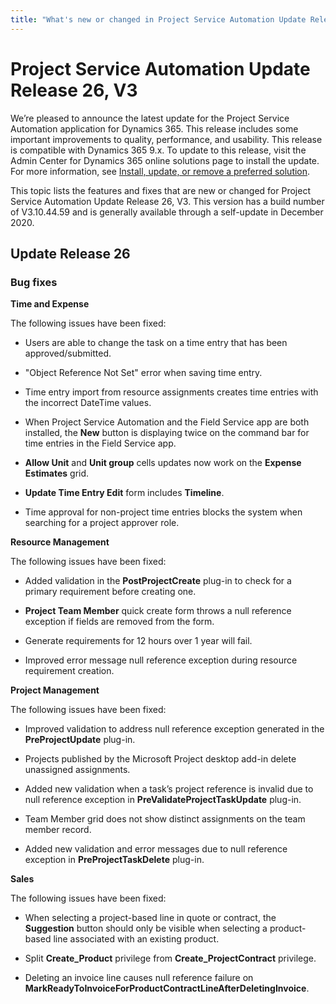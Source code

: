 ```yaml
---
title: "What's new or changed in Project Service Automation Update Release 26, V3"
---
```


Project Service Automation Update Release 26, V3
================================================

We’re pleased to announce the latest update for the Project Service Automation
application for Dynamics 365. This release includes some important improvements
to quality, performance, and usability. This release is compatible with Dynamics
365 9.x. To update to this release, visit the Admin Center for Dynamics 365
online solutions page to install the update. For more information, see [Install,
update, or remove a preferred
solution](https://docs.microsoft.com/power-platform/admin/install-remove-preferred-solution).

This topic lists the features and fixes that are new or changed for Project Service Automation Update Release 26, V3. This version has a build number of V3.10.44.59 and is generally available through a self-update in December 2020.

Update Release 26
-----------------

### Bug fixes

**Time and Expense**

The following issues have been fixed:

-   Users are able to change the task on a time entry that has been
    approved/submitted.

-   "Object Reference Not Set" error when saving time entry.

-   Time entry import from resource assignments creates time entries with the
    incorrect DateTime values.

-   When Project Service Automation and the Field Service app are both installed, the **New** button is
    displaying twice on the command bar for time entries in the Field Service app.

-   **Allow Unit** and **Unit group** cells updates now work on the **Expense Estimates** grid.

-   **Update Time Entry Edit** form includes **Timeline**.

-   Time approval for non-project time entries blocks the system when searching
    for a project approver role.

**Resource Management**

The following issues have been fixed:

-   Added validation in the **PostProjectCreate** plug-in to check for a primary
    requirement before creating one.

-   **Project Team Member** quick create form throws a null reference exception if
    fields are removed from the form.

-   Generate requirements for 12 hours over 1 year will fail.

-   Improved error message null reference exception during resource requirement
    creation.

**Project Management**

The following issues have been fixed:

-   Improved validation to address null reference exception generated in the
    **PreProjectUpdate** plug-in.

-   Projects published by the Microsoft Project desktop add-in delete unassigned
    assignments.

-   Added new validation when a task’s project reference is invalid due to null
    reference exception in **PreValidateProjectTaskUpdate** plug-in.

-   Team Member grid does not show distinct assignments on the team member
    record.

-   Added new validation and error messages due to null reference exception in
    **PreProjectTaskDelete** plug-in.

**Sales**

The following issues have been fixed:

-   When selecting a project-based line in quote or contract, the **Suggestion**
    button should only be visible when selecting a product-based line associated
    with an existing product.

-   Split **Create_Product** privilege from **Create_ProjectContract** privilege.

-   Deleting an invoice line causes null reference failure on
    **MarkReadyToInvoiceForProductContractLineAfterDeletingInvoice**.
